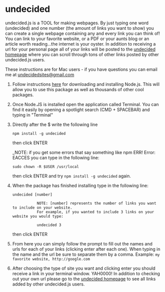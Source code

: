 # undecided
undecided.js is a TOOL for making webpages. By just typing one word (undecided) and one number (the amount of links you want to show) you can create a single webpage containing any and every link you can think of! You can link to your favorite website, or a PDF or your aunts blog or an article worth reading...the internet is your oyster. In addition to receiving a url for your personal page all of your links will be posted to the <a href="https://desolate-scrubland-97851.herokuapp.com/">undecided homepage</a> where you can scroll through tons of other links posted by other undecided.js users.

These instructions are for Mac users - if you have questions you can email me at undecidedsites@gmail.com

1. Follow instructions <a href="https://nodejs.org/en/">here</a> for downloading and installing Node.js. This will allow you to use this package as well as thousands of other cool packages.



2. Once Node.JS is installed open the application called Terminal. You can find it easily by opening a spotlight search (CMD + SPACEBAR) and typing in "Terminal"




3. Directly after the $ write the following line

   ```npm install -g undecided```
   
   then click ENTER
   
   _NOTE: if you get some errors that say something like npm ERR! Error: EACCES you can type in the following line:
   
   ```sudo chown -R $USER /usr/local```
   
      then click ENTER and try `npm install -g undecided` again.
      
      
      

4. When the package has finished installing type in the following line:

    ```undecided [number]```
    
                  NOTE: [number] represents the number of links you want to include on your website.
                  For example, if you wanted to include 3 links on your website you would type:

                  undecided 3
    
    then click ENTER






 5. From here you can simply follow the prompt to fill out the names and urls for each of your links (clicking enter after each one). When typing in the name and the url be sure to separate them by a comma.
    Example:
     ```my favorite website, http://google.com```
     
     
     

 6. After choosing the type of site you want and clicking enter you should receive a link in your terminal window. YAH0000! In addition to checking out your own url please go to the <a href="https://desolate-scrubland-97851.herokuapp.com/">undecided homepage</a> to see all links added by other undecided.js users.
